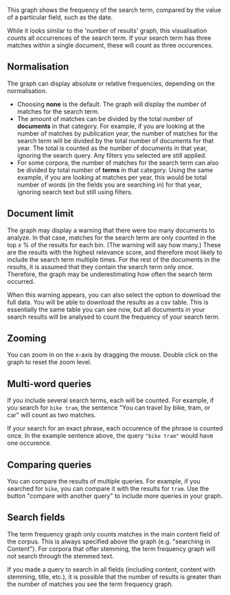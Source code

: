 This graph shows the frequency of the search term, compared by the value of a particular field, such as the date.

While it looks similar to the 'number of results' graph, this visualisation counts all occurrences of the search term. If your search term has three matches within a single document, these will count as three occurences.

## Normalisation

The graph can display absolute or relative frequencies, depending on the normalisation.

* Choosing **none** is the default. The graph will display the number of matches for the search term.
* The amount of matches can be divided by the total number of **documents** in that category. For example, if you are looking at the number of matches by publication year, the number of matches for the search term will be divided by the total number of documents for that year. The total is counted as the number of documents in that year, ignoring the search query. Any filters you selected are still applied.
* For some corpora, the number of matches for the search term can also be divided by total number of **terms** in that category. Using the same example, if you are looking at matches per year, this would be total number of words (in the fields you are searching in) for that year, ignoring search text but still using filters.

## Document limit

The graph may display a warning that there were too many documents to analyze. In that case, matches for the search term are only counted in the top *x* % of the results for each bin. (The warning will say how many.) These are the results with the highest relevance score, and therefore most likely to include the search term multiple times. For the rest of the documents in the results, it is assumed that they contain the search term only once. Therefore, the graph may be underestimating how often the search term occurred.

When this warning appears, you can also select the option to download the full data. You will be able to download the results as a csv table. This is essentially the same table you can see now, but all documents in your search results will be analysed to count the frequency of your search term.

## Zooming

You can zoom in on the x-axis by dragging the mouse. Double click on the graph to reset the zoom level.

## Multi-word queries

If you include several search terms, each will be counted. For example, if you search for `bike tram`, the sentence "You can travel by bike, tram, or car" will count as two matches.

If your search for an exact phrase, each occurence of the phrase is counted once. In the example sentence above, the query `"bike tram"` would have one occurence.

## Comparing queries

You can compare the results of multiple queries. For example, if you searched for `bike`, you can compare it with the results for `tram`. Use the button "compare with another query" to include more queries in your graph.

## Search fields

The term frequency graph only counts matches in the main content field of the corpus. This is always specified above the graph (e.g. "searching in Content"). For corpora that offer stemming, the term frequency graph will not search through the stemmed text.

If you made a query to search in all fields (including content, content with stemming, title, etc.), it is possible that the number of results is greater than the number of matches you see the term frequency graph.
